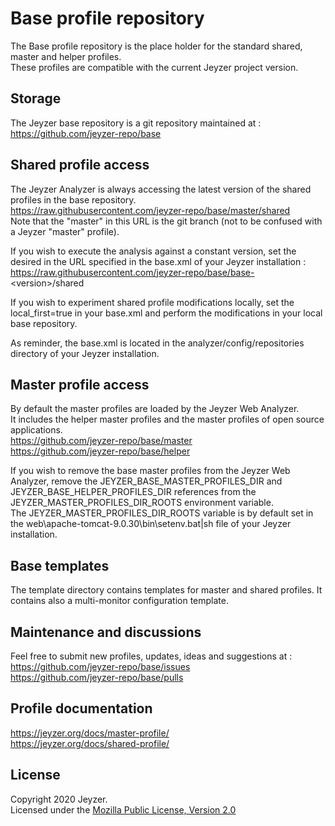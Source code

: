 # Base profile repository

The Base profile repository is the place holder for the standard shared, master and helper profiles.\
These profiles are compatible with the current Jeyzer project version.


Storage
---------------------------
The Jeyzer base repository is a git repository maintained at :\
https://github.com/jeyzer-repo/base


Shared profile access
---------------------------
The Jeyzer Analyzer is always accessing the latest version of the shared profiles in the base repository.\
https://raw.githubusercontent.com/jeyzer-repo/base/master/shared \
Note that the "master" in this URL is the git branch (not to be confused with a Jeyzer "master" profile).

If you wish to execute the analysis against a constant version, set the desired <version> in the URL specified in the base.xml of your Jeyzer installation : \
https://raw.githubusercontent.com/jeyzer-repo/base/base-<version\>/shared

If you wish to experiment shared profile modifications locally, set the local_first=true in your base.xml and perform the modifications in your local base repository.

As reminder, the base.xml is located in the analyzer/config/repositories directory of your Jeyzer installation.


Master profile access
---------------------------
By default the master profiles are loaded by the Jeyzer Web Analyzer.\
It includes the helper master profiles and the master profiles of open source applications.\
https://github.com/jeyzer-repo/base/master \
https://github.com/jeyzer-repo/base/helper

If you wish to remove the base master profiles from the Jeyzer Web Analyzer, remove the JEYZER_BASE_MASTER_PROFILES_DIR and JEYZER_BASE_HELPER_PROFILES_DIR references from the JEYZER_MASTER_PROFILES_DIR_ROOTS environment variable.\
The JEYZER_MASTER_PROFILES_DIR_ROOTS variable is by default set in the web\apache-tomcat-9.0.30\bin\setenv.bat|sh file of your Jeyzer installation.


Base templates
---------------------------
The template directory contains templates for master and shared profiles.
It contains also a multi-monitor configuration template.


Maintenance and discussions
---------------------------
Feel free to submit new profiles, updates, ideas and suggestions at :\
https://github.com/jeyzer-repo/base/issues \
https://github.com/jeyzer-repo/base/pulls


Profile documentation
---------------------------
https://jeyzer.org/docs/master-profile/ \
https://jeyzer.org/docs/shared-profile/


License
-------

Copyright 2020 Jeyzer.\
Licensed under the [Mozilla Public License, Version 2.0](https://www.mozilla.org/media/MPL/2.0/index.815ca599c9df.txt)
